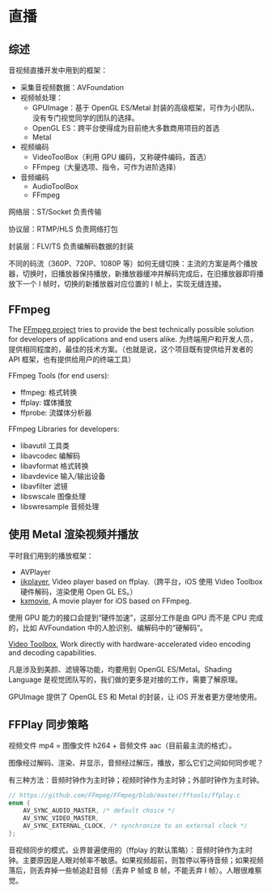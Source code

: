 # 直播

## 综述

音视频直播开发中用到的框架：

- 采集音视频数据：AVFoundation
- 视频帧处理：
  - GPUImage：基于 OpenGL ES/Metal 封装的高级框架，可作为小团队、没有专门视觉同学的团队的选择。
  - OpenGL ES：跨平台使得成为目前绝大多数商用项目的首选
  - Metal
- 视频编码
  - VideoToolBox（利用 GPU 编码，又称硬件编码，首选）
  - FFmpeg（大量选项、指令，可作为进阶选择）
- 音频编码
  - AudioToolBox
  - FFmpeg

网络层：ST/Socket 负责传输

协议层：RTMP/HLS 负责网络打包

封装层：FLV/TS 负责编解码数据的封装

不同的码流（360P、720P、1080P 等）如何无缝切换：主流的方案是两个播放器，切换时，旧播放器保持播放，新播放器缓冲并解码完成后，在旧播放器即将播放下一个 I 帧时，切换的新播放器对应位置的 I 帧上，实现无缝连接。

## FFmpeg

The [FFmpeg project](https://ffmpeg.org/about.html) tries to provide the best technically possible solution for developers of applications and end users alike. 为终端用户和开发人员，提供相同程度的，最佳的技术方案。（也就是说，这个项目既有提供给开发者的 API 框架，也有提供给用户的终端工具）

FFmpeg Tools (for end users):

- ffmpeg: 格式转换
- ffplay: 媒体播放
- ffprobe: 流媒体分析器

FFmpeg Libraries for developers:

- libavutil 工具类
- libavcodec 编解码
- libavformat 格式转换
- libavdevice 输入/输出设备
- libavfilter 滤镜
- libswscale 图像处理
- libswresample 音频处理

## 使用 Metal 渲染视频并播放

平时我们用到的播放框架：

- AVPlayer
- [ijkplayer](https://github.com/bilibili/ijkplayer), Video player based on ffplay.（跨平台，iOS 使用 Video Toolbox 硬件解码，渲染使用 Open GL ES。）
- [kxmovie](https://github.com/kolyvan/kxmovie), A movie player for iOS based on FFmpeg.

使用 GPU 能力的接口会提到“硬件加速”，这部分工作是由 GPU 而不是 CPU 完成的，比如 AVFoundation 中的人脸识别、编解码中的“硬解码”。

[Video Toolbox](https://developer.apple.com/documentation/videotoolbox), Work directly with hardware-accelerated video encoding and decoding capabilities.

凡是涉及到美颜、滤镜等功能，均要用到 OpenGL ES/Metal。Shading Language 是视觉团队写的，我们做的更多是对接的工作，需要了解原理。

GPUImage 提供了 OpenGL ES 和 Metal 的封装，让 iOS 开发者更方便地使用。

## FFPlay 同步策略

视频文件 mp4 = 图像文件 h264 + 音频文件 aac（目前最主流的格式）。

图像经过解码、渲染、并显示，音频经过解压，播放，那么它们之间如何同步呢？

有三种方法：音频时钟作为主时钟；视频时钟作为主时钟；外部时钟作为主时钟。

```c
// https://github.com/FFmpeg/FFmpeg/blob/master/fftools/ffplay.c
enum {
    AV_SYNC_AUDIO_MASTER, /* default choice */
    AV_SYNC_VIDEO_MASTER,
    AV_SYNC_EXTERNAL_CLOCK, /* synchronize to an external clock */
};
```

音视频同步的模式，业界普遍使用的（ffplay 的默认策略）：音频时钟作为主时钟。主要原因是人眼对帧率不敏感。如果视频超前，则暂停以等待音频；如果视频落后，则丢弃掉一些帧追赶音频（丢弃 P 帧或 B 帧，不能丢弃 I 帧）。人眼很难察觉。
